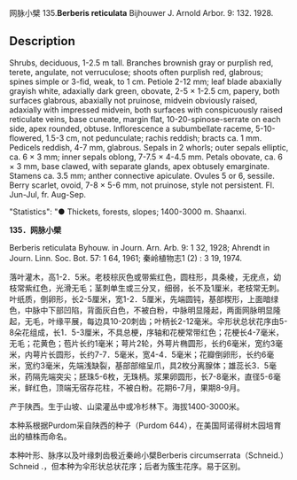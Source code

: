 网脉小檗
135.**Berberis reticulata** Bijhouwer J. Arnold Arbor. 9: 132. 1928.

## Description
Shrubs, deciduous, 1-2.5 m tall. Branches brownish gray or purplish red, terete, angulate, not verruculose; shoots often purplish red, glabrous; spines simple or 3-fid, weak, to 1 cm. Petiole 2-12 mm; leaf blade abaxially grayish white, adaxially dark green, obovate, 2-5 × 1-2.5 cm, papery, both surfaces glabrous, abaxially not pruinose, midvein obviously raised, adaxially with impressed midvein, both surfaces with conspicuously raised reticulate veins, base cuneate, margin flat, 10-20-spinose-serrate on each side, apex rounded, obtuse. Inflorescence a subumbellate raceme, 5-10-flowered, 1.5-3 cm, not pedunculate; rachis reddish; bracts ca. 1 mm. Pedicels reddish, 4-7 mm, glabrous. Sepals in 2 whorls; outer sepals elliptic, ca. 6 × 3 mm; inner sepals oblong, 7-7.5 × 4-4.5 mm. Petals obovate, ca. 6 × 3 mm, base clawed, with separate glands, apex obtusely emarginate. Stamens ca. 3.5 mm; anther connective apiculate. Ovules 5 or 6, sessile. Berry scarlet, ovoid, 7-8 × 5-6 mm, not pruinose, style not persistent. Fl. Jun-Jul, fr. Aug-Sep.

  "Statistics": "● Thickets, forests, slopes; 1400-3000 m. Shaanxi.

**135．网脉小檗**

Berberis reticulata Byhouw. in Journ. Arn. Arb. 9: 1 32, 1928; Ahrendt in Journ. Linn. Soc. Bot. 57: 1 64, 1961; 秦岭植物志1 (2) : 3 19, 1974.

落叶灌木，高1-2．5米。老枝棕灰色或带紫红色，圆柱形，具条棱，无疣点，幼枝常紫红色，光滑无毛；茎刺单生或三分叉，细弱，长不及1厘米，老枝常无刺。叶纸质，倒卵形，长2-5厘米，宽1-2．5厘米，先端圆钝，基部楔形，上面暗绿色，中脉中下部凹陷，背面灰白色，不被白粉，中脉明显隆起，两面网脉明显隆起，无毛，叶缘平展，每边具10-20刺齿；叶柄长2-12毫米。伞形状总状花序由5-8朵花组成，长1．5-3厘米，不具总梗，序轴和花梗常带红色；花梗长4-7毫米，无毛；花黄色；苞片长约1毫米；萼片2轮，外萼片椭圆形，长约6毫米，宽约3毫米，内萼片长圆形，长约7-7．5毫米，宽4-4．5毫米；花瓣倒卵形，长约6毫米，宽约3毫米，先端浅缺裂，基部部缩呈爪，具2枚分离腺体；雄蕊长3．5毫米，药隔先端突尖；胚珠5-6枚，无珠柄。浆果卵圆形，长7-8毫米，直径5-6毫米，鲜红色，顶端无宿存花柱，不被白粉。花期6-7月，果期8-9月。

产于陕西。生于山坡、山梁灌丛中或冷杉林下。海拔1400-3000米。

本种系根据Purdom采自陕西的种子（Purdom 644），在美国阿诺得树木园培育出的植株而命名。

本种叶形、脉序以及叶缘刺齿极近秦岭小檗Berberis circumserrata（Schneid.）Schneid .，但本种为伞形状总状花序；后者为簇生花序。易于区别。
